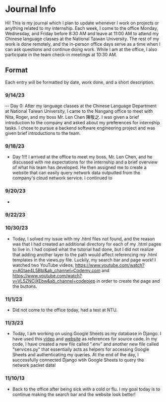 # Journal Info
Hi! This is my journal which I plan to update whenever I work on projects or anything related to my internship. Each week, I come to the office Monday, Wednesday, and Friday before 8:30 AM and leave at 11:00 AM to attend my Chinese language classes at the National Taiwan University. The rest of my work is done remotely, and the in-person office days serve as a time when I can ask questions and continue doing work. While I am at the office, I also participate in the team check-in meetings at 10:30 AM. 

## Format
Each entry will be formatted by date, work done, and a short description.

### 9/14/23
-- Day 0: After my language classes at the Chinese Language Department at National Taiwan University, I came to the Nangang office to meet with Nita, Roger, and my boss Mr. Len Chen 陳敬之. I was given a brief introduction to the company and asked about my preferences for internship tasks. I chose to pursue a backend software engineering project and was given brief introductions to the team.

### 9/18/23
- Day 1!!! I arrived at the office to meet my boss, Mr. Len Chen, and he discussed with me expectations for the internship and a brief overview of what his team has developed. He then assigned me to create a website that can easily query network data outputted from the company's cloud network service. I continued to 

### 9/20/23
- 

### 9/22/23

### 10/30/23
- Today, I solved my issue with my .html files not found, and the reason was that I had created an additional directory for each of my .html pages to live in. I had copied what the tutorial had done, but I did not realize that adding another layer to the path would affect referencing my .html templates in the views.py file. Luckily, my search bar and page work! I watched two YouTube videos, https://www.youtube.com/watch?v=AGtae4L5BbI&ab_channel=Codemy.com and https://www.youtube.com/watch?v=VL5ZNCjXEbw&ab_channel=codepiep in order to create the page and the buttons.

### 11/1/23
- Did not come to the office today, had a test at NTU.

### 11/3/23
- Today, I am working on using Google Sheets as my database in Django. I have used this [video](https://www.youtube.com/watch?v=XXDiqE4t0xA&ab_channel=TomDekan) and [website](https://www.photondesigner.com/articles/django-with-google-sheets-database?ref=yt-XXDiqE4t0xA-django-with-google-sheets-database) as references for source code. In my code, I have created a new file called ".env" and another new file called "services.py" that essentially acts as helpers for accessing Google Sheets and authenticating my queries. At the end of the day, I successfully connected Django wtih Google Sheets to query the network packet data!

### 11/10/13
- Back to the office after being sick with a cold or flu. I my goal today is to continue making the search bar and the website look better!
